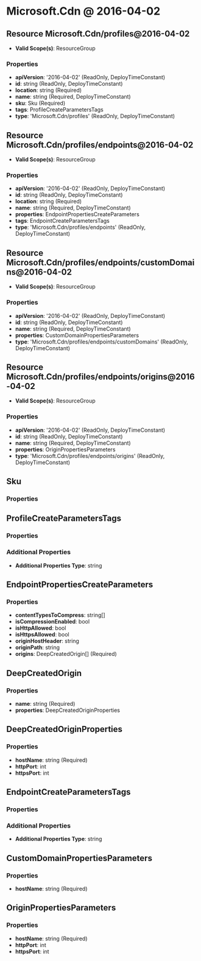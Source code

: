 # Microsoft.Cdn @ 2016-04-02

## Resource Microsoft.Cdn/profiles@2016-04-02
* **Valid Scope(s)**: ResourceGroup
### Properties
* **apiVersion**: '2016-04-02' (ReadOnly, DeployTimeConstant)
* **id**: string (ReadOnly, DeployTimeConstant)
* **location**: string (Required)
* **name**: string (Required, DeployTimeConstant)
* **sku**: Sku (Required)
* **tags**: ProfileCreateParametersTags
* **type**: 'Microsoft.Cdn/profiles' (ReadOnly, DeployTimeConstant)

## Resource Microsoft.Cdn/profiles/endpoints@2016-04-02
* **Valid Scope(s)**: ResourceGroup
### Properties
* **apiVersion**: '2016-04-02' (ReadOnly, DeployTimeConstant)
* **id**: string (ReadOnly, DeployTimeConstant)
* **location**: string (Required)
* **name**: string (Required, DeployTimeConstant)
* **properties**: EndpointPropertiesCreateParameters
* **tags**: EndpointCreateParametersTags
* **type**: 'Microsoft.Cdn/profiles/endpoints' (ReadOnly, DeployTimeConstant)

## Resource Microsoft.Cdn/profiles/endpoints/customDomains@2016-04-02
* **Valid Scope(s)**: ResourceGroup
### Properties
* **apiVersion**: '2016-04-02' (ReadOnly, DeployTimeConstant)
* **id**: string (ReadOnly, DeployTimeConstant)
* **name**: string (Required, DeployTimeConstant)
* **properties**: CustomDomainPropertiesParameters
* **type**: 'Microsoft.Cdn/profiles/endpoints/customDomains' (ReadOnly, DeployTimeConstant)

## Resource Microsoft.Cdn/profiles/endpoints/origins@2016-04-02
* **Valid Scope(s)**: ResourceGroup
### Properties
* **apiVersion**: '2016-04-02' (ReadOnly, DeployTimeConstant)
* **id**: string (ReadOnly, DeployTimeConstant)
* **name**: string (Required, DeployTimeConstant)
* **properties**: OriginPropertiesParameters
* **type**: 'Microsoft.Cdn/profiles/endpoints/origins' (ReadOnly, DeployTimeConstant)

## Sku
### Properties

## ProfileCreateParametersTags
### Properties
### Additional Properties
* **Additional Properties Type**: string

## EndpointPropertiesCreateParameters
### Properties
* **contentTypesToCompress**: string[]
* **isCompressionEnabled**: bool
* **isHttpAllowed**: bool
* **isHttpsAllowed**: bool
* **originHostHeader**: string
* **originPath**: string
* **origins**: DeepCreatedOrigin[] (Required)

## DeepCreatedOrigin
### Properties
* **name**: string (Required)
* **properties**: DeepCreatedOriginProperties

## DeepCreatedOriginProperties
### Properties
* **hostName**: string (Required)
* **httpPort**: int
* **httpsPort**: int

## EndpointCreateParametersTags
### Properties
### Additional Properties
* **Additional Properties Type**: string

## CustomDomainPropertiesParameters
### Properties
* **hostName**: string (Required)

## OriginPropertiesParameters
### Properties
* **hostName**: string (Required)
* **httpPort**: int
* **httpsPort**: int


